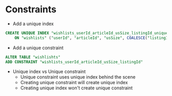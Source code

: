 # Constraints

- Add a unique index
```sql
CREATE UNIQUE INDEX "wishlists_userId_articleId_usSize_listingId_unique_idx" 
    ON "wishlists" ("userId", "articleId", "usSize", COALESCE("listingId", '11111111-1111-1111-1111-111111111111'))
```

- Add a unique constraint
```sql
ALTER TABLE "wishlishts"
ADD CONSTRAINT "wishlists_userId_articleId_usSize_listingId"
```

- Unique index vs Unique constraint
  - Unique constraint uses unique index behind the scene
  - Creating unique constraint will create unique index
  - Creating unique index won't create unique constraint

